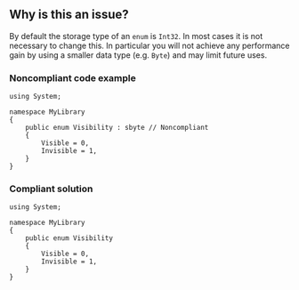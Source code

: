 ## Why is this an issue?

By default the storage type of an `enum` is `Int32`. In most cases it is not necessary to change this. In particular you will
not achieve any performance gain by using a smaller data type (e.g. `Byte`) and may limit future uses.

### Noncompliant code example

    using System;
    
    namespace MyLibrary
    {
        public enum Visibility : sbyte // Noncompliant
        {
            Visible = 0,
            Invisible = 1,
        }
    }

### Compliant solution

    using System;
    
    namespace MyLibrary
    {
        public enum Visibility
        {
            Visible = 0,
            Invisible = 1,
        }
    }